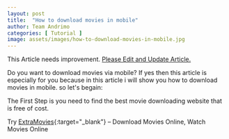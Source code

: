 ```yaml
---
layout: post
title:  "How to download movies in mobile"
author: Team Andrimo
categories: [ Tutorial ]
image: assets/images/how-to-download-movies-in-mobile.jpg
---
```


<div class="notify notify-yellow"><span class="symbol icon-excl"></span> This Article needs improvement. <a href="https://www.andrimo.com/edit-andrimo-article" target="_blank" >Please Edit and Update Article.</a></div>

Do you want to download movies via mobile? If yes then this article is especially for you because in this article i will show you how to download movies in mobile. so let's begain:

The First Step is you need to find the best movie downloading website that is free of cost.

Try [ExtraMovies](https://hubsadda.com/extramovies/){:target="_blank"} – Download Movies Online, Watch Movies Online

